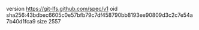 version https://git-lfs.github.com/spec/v1
oid sha256:43bdbec6605c0e57bfb79c7df458790bb8193ee90809d3c2c7e54a7b40d1fca9
size 2557
